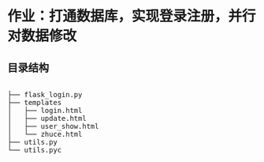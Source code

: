 # 作业：打通数据库，实现登录注册，并行对数据修改

## 目录结构

<pre>

├── flask_login.py
├── templates
│   ├── login.html
│   ├── update.html
│   ├── user_show.html
│   └── zhuce.html
├── utils.py
└── utils.pyc

</pre>

